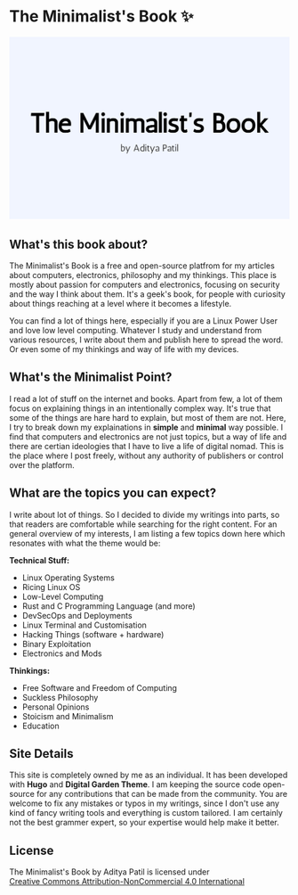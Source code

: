 # The Minimalist's Book ✨ 

![logo](./logo.png)

## What's this book about? 

The Minimalist's Book is a free and open-source platfrom for my articles about computers, electronics, philosophy and my thinkings. This place is mostly about passion for computers and electronics, focusing on security and the way I think about them. It's a geek's book, for people with curiosity about things reaching at a level where it becomes a lifestyle. 

You can find a lot of things here, especially if you are a Linux Power User and love low level computing. Whatever I study and understand from various resources, I write about them and publish here to spread the word. Or even some of my thinkings and way of life with my devices.

## What's the Minimalist Point? 

I read a lot of stuff on the internet and books. Apart from few, a lot of them focus on explaining things in an intentionally complex way. It's true that some of the things are hare hard to explain, but most of them are not. Here, I try to break down my explainations in **simple** and **minimal** way possible. I find that computers and electronics are not just topics, but a way of life and there are certian ideologies that I have to live a life of digital nomad. This is the place where I post freely, without any authority of publishers or control over the platform. 

## What are the topics you can expect? 

I write about lot of things. So I decided to divide my writings into parts, so that readers are comfortable while searching for the right content. For an general overview of my interests, I am listing a few topics down here which resonates with what the theme would be: 

**Technical Stuff:**
- Linux Operating Systems 
- Ricing Linux OS 
- Low-Level Computing 
- Rust and C Programming Language (and more)
- DevSecOps and Deployments 
- Linux Terminal and Customisation 
- Hacking Things (software + hardware)
- Binary Exploitation 
- Electronics and Mods 

**Thinkings:**
- Free Software and Freedom of Computing
- Suckless Philosophy
- Personal Opinions 
- Stoicism and Minimalism 
- Education 

## Site Details 

This site is completely owned by me as an individual. It has been developed with **Hugo** and **Digital Garden Theme**. I am keeping the source code open-source for any contributions that can be made from the community. You are welcome to fix any mistakes or typos in my writings, since I don't use any kind of fancy writing tools and everything is custom tailored. I am certainly not the best grammer expert, so your expertise would help make it better.

## License

<p xmlns:cc="http://creativecommons.org/ns#" xmlns:dct="http://purl.org/dc/terms/"><span property="dct:title">The Minimalist's Book</span> by <span property="cc:attributionName">Aditya Patil</span> is licensed under <a href="https://creativecommons.org/licenses/by-nc/4.0/?ref=chooser-v1" target="_blank" rel="license noopener noreferrer" style="display:inline-block;">Creative Commons Attribution-NonCommercial 4.0 International<img style="height:22px!important;margin-left:3px;vertical-align:text-bottom;" src="https://mirrors.creativecommons.org/presskit/icons/cc.svg?ref=chooser-v1" alt=""><img style="height:22px!important;margin-left:3px;vertical-align:text-bottom;" src="https://mirrors.creativecommons.org/presskit/icons/by.svg?ref=chooser-v1" alt=""><img style="height:22px!important;margin-left:3px;vertical-align:text-bottom;" src="https://mirrors.creativecommons.org/presskit/icons/nc.svg?ref=chooser-v1" alt=""></a></p>




